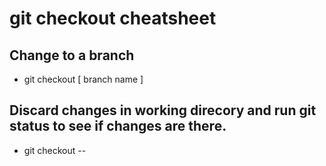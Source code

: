 # git checkout cheatsheet

## Change to a branch
- git checkout [ branch name ]

## Discard changes in working direcory and run git status to see if changes are there.
- git checkout -- <file>
